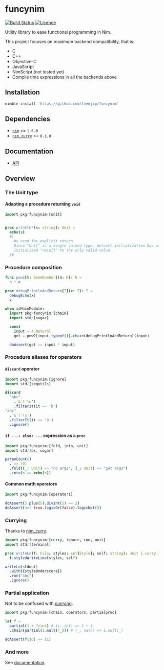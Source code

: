 # funcynim

[![Build Status](https://github.com/thenjip/funcynim/workflows/Tests/badge.svg?branch=main)](https://github.com/thenjip/funcynim/actions?query=workflow%3A"Tests"+branch%3A"main")
[![Licence](https://img.shields.io/github/license/thenjip/funcynim.svg)](https://raw.githubusercontent.com/thenjip/funcynim/main/LICENSE)

Utility library to ease functional programming in Nim.

This project focuses on maximum backend compatibility, that is:

- C
- C++
- Objective-C
- JavaScript
- NimScript (not tested yet)
- Compile time expressions in all the backends above

## Installation

```sh
nimble install 'https://github.com/thenjip/funcynim'
```

## Dependencies

- [`nim`](https://nim-lang.org/) >= `1.6.0`
- [`nim_curry`](https://nimble.directory/pkg/nimcurry) >= `0.1.0`

## Documentation

- [API](https://thenjip.github.io/funcynim)

## Overview

### The Unit type

#### Adapting a procedure returning `void`

```Nim
import pkg/funcynim/[unit]


proc println*(s: string): Unit =
  echo(s)
  #[
    No need for explicit return.
    Since "Unit" is a single valued type, default initialization has already
    initialized "result" to the only valid value.
  ]#
```

### Procedure composition

```Nim
func pow2[N: SomeNumber](n: N): N =
  n * n

proc debugPrintlnAndReturn[T](x: T): T =
  debugEcho(x)
  x

when isMainModule:
  import pkg/funcynim/[chain]
  import std/[sugar]

  const
    input = 4.Natural
    got = pow2[input.typeof()].chain(debugPrintlnAndReturn)(input)

  doAssert(got == input * input)
```

### Procedure aliases for operators

#### `discard` operator

```Nim
import pkg/funcynim/[ignore]
import std/[sequtils]

discard
  "abc"
    .`&`('\n')
    .filterIt(it == 'b')
"abc"
  .`&`('\n')
  .filterIt(it == 'b')
  .ignore()
```

#### `if ...: else: ...` expression as a `proc`

```Nim
import pkg/funcynim/[fold, into, unit]
import std/[os, sugar]

paramCount()
  .`==`(0)
  .fold((_: Unit) => "no args", (_: Unit) => "got args")
  .into(s => echo(s))
```

#### Common math operators

```Nim
import pkg/funcynim/[operators]

doAssert(5.plus(5).divInt(5) == 2)
doAssert(not true.logicOr(false).logicNot())
```

### Currying

Thanks to [nim_curry](https://nimble.directory/pkg/nimcurry).

```Nim
import pkg/funcynim/[curry, ignore, run, unit]
import std/[terminal]

proc writeLn(f: File; styles: set[Style]; self: string): Unit {.curry.} =
  f.styledWriteLine(styles, self)

writeLn(stdout)
  .with({styleUnderscore})
  .run("abc")
  .ignore()
```

### Partial application

Not to be confused with [currying](https://en.wikipedia.org/wiki/Currying#Contrast_with_partial_function_application).

```Nim
import pkg/funcynim/[chain, operators, partialproc]

let f =
  partial(1 + ?:int) # (i: int) => 1 + i
  .chain(partial(1.mult(?_))) # (_: auto) => 1.mult(_)

doAssert(f(10) == 11)
```

### And more

See [documentation](#documentation).
